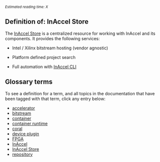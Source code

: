 *<small id="time">Estimated reading time: X</small>*

## Definition of: InAccel Store

The [InAccel Store](https://store.inaccel.com) is a centralized resource for
working with InAccel and its components. It provides the following services:

* Intel / Xilinx bitstream hosting (vendor agnostic)

* Platform defined project search

* Full automation with [InAccel CLI](/reference/inaccel/overview)

## Glossary terms

To see a definition for a term, and all topics in the documentation that have
been tagged with that term, click any entry below:

* [accelerator](accelerator.md)
* [bitstream](bitstream.md)
* [container](container.md)
* [container runtime](container-runtime.md)
* [coral](coral.md)
* [device plugin](device-plugin.md)
* [FPGA](fpga.md)
* [InAccel](inaccel.md)
* [InAccel Store](inaccel-store.md)
* [repository](repository.md)
